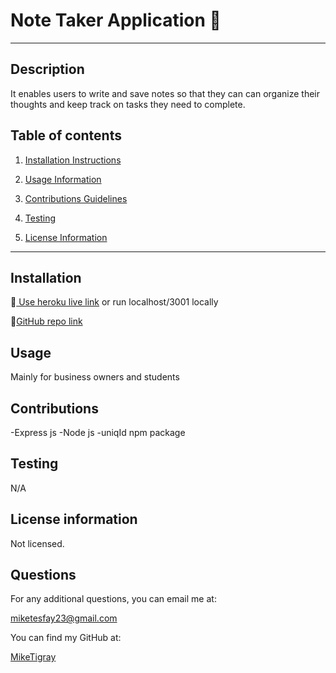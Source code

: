 # Note Taker Application 📝

---

## Description

It enables users to write and save notes so that they can can organize their thoughts and keep track on tasks they need to complete.

## Table of contents

1. [Installation Instructions](#installation)

2. [Usage Information](#usage)

3. [Contributions Guidelines](#contributions)

4. [Testing](#testing)

5. [License Information](#license)

---

## <a id="installation">Installation </a>

🔗[ Use heroku live link](https://secret-dawn-18003.herokuapp.com) or run localhost/3001 locally

🔗[GitHub repo link](https://github.com/MikeTigray/note-taker-app)

## <a id="usage"> Usage </a>

Mainly for business owners and students

## <a id="contributions"> Contributions </a>

-Express js -Node js -uniqId npm package

## <a id="testing">Testing</a>

N/A

## <a id="license">License information</a>

Not licensed.

## <a id= "questions"> Questions </a>

For any additional questions, you can email me at:

[miketesfay23@gmail.com](https://miketesfay23@gmail.com)

You can find my GitHub at:

[MikeTigray](https://MikeTigray@github.com)
